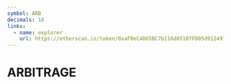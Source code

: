 ```yaml
---
symbol: ARB
decimals: 18
links:
  - name: explorer
    url: https://etherscan.io/token/0xaFBeC4D65BC7b116d85107FD05d912491029Bf46
---
```


# ARBITRAGE
